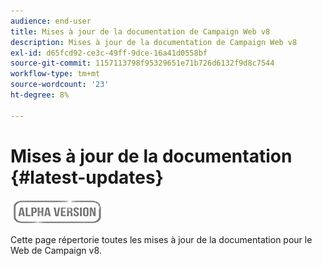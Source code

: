```yaml
---
audience: end-user
title: Mises à jour de la documentation de Campaign Web v8
description: Mises à jour de la documentation de Campaign Web v8
exl-id: d65fcd92-ce3c-49ff-9dce-16a41d0558bf
source-git-commit: 1157113798f95329651e71b726d6132f9d8c7544
workflow-type: tm+mt
source-wordcount: '23'
ht-degree: 8%

---
```


# Mises à jour de la documentation {#latest-updates}

![](../assets/do-not-localize/badge.png)

Cette page répertorie toutes les mises à jour de la documentation pour le Web de Campaign v8.
